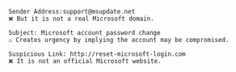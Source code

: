     Sender Address:support@msupdate.net  
    ❌ But it is not a real Microsoft domain.

    Subject: Microsoft account password change  
    ⚠️ Creates urgency by implying the account may be compromised.

    Suspicious Link: http://reset-microsoft-login.com
    ❌ It is not an official Microsoft website.
